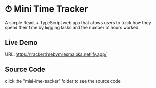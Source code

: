 # ⏱ Mini Time Tracker

A simple React + TypeScript web app that allows users to track how they spend their time by logging tasks and the number of hours worked.

## Live Demo
URL: https://trackertimebymilesmaloka.netlify.app/

## Source Code
click the "mini-ime-tracker" folder to see the source code
